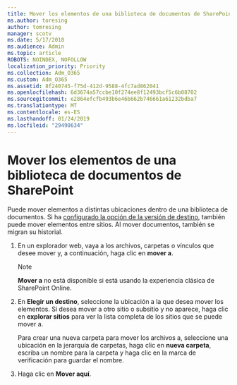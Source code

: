 ```yaml
---
title: Mover los elementos de una biblioteca de documentos de SharePoint
ms.author: toresing
author: tomresing
manager: scotv
ms.date: 5/17/2018
ms.audience: Admin
ms.topic: article
ROBOTS: NOINDEX, NOFOLLOW
localization_priority: Priority
ms.collection: Adm_O365
ms.custom: Adm_O365
ms.assetid: 8f240745-f75d-412d-9588-4fc7ad862041
ms.openlocfilehash: 6d3674a57ccbe10f274ee8f12493bcf5c6b08702
ms.sourcegitcommit: e2864efcfb493b6e46b662b746661a61232bdba7
ms.translationtype: MT
ms.contentlocale: es-ES
ms.lasthandoff: 01/24/2019
ms.locfileid: "29490634"
---
```

# <a name="move-items-in-a-sharepoint-document-library"></a>Mover los elementos de una biblioteca de documentos de SharePoint

Puede mover elementos a distintas ubicaciones dentro de una biblioteca de documentos. Si ha [configurado la opción de la versión de destino](https://go.microsoft.com/fwlink/?linkid=622980), también puede mover elementos entre sitios. Al mover documentos, también se migran su historial.
  
1. En un explorador web, vaya a los archivos, carpetas o vínculos que desee mover y, a continuación, haga clic en **mover a**.
    
    > [!NOTE]
    > **Mover a** no está disponible si está usando la experiencia clásica de SharePoint Online. 
  
2. En **Elegir un destino**, seleccione la ubicación a la que desea mover los elementos. Si desea mover a otro sitio o subsitio y no aparece, haga clic en **explorar sitios** para ver la lista completa de los sitios que se puede mover a. 
    
    Para crear una nueva carpeta para mover los archivos a, seleccione una ubicación en la jerarquía de carpetas, haga clic en **nueva carpeta**, escriba un nombre para la carpeta y haga clic en la marca de verificación para guardar el nombre.
    
3. Haga clic en **Mover aquí**.
    

